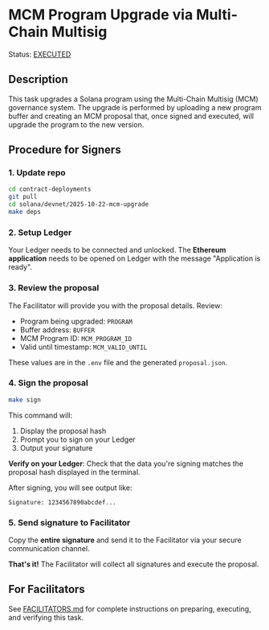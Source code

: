 # MCM Program Upgrade via Multi-Chain Multisig

Status: [EXECUTED](https://solscan.io/tx/5cqjb6boxTizf75bUGRxfRt3sna7VxehDnW1dsy7FhzdPsBhimrrXdP2TUMxz1VXEkHGv2nsqb53tujEKHBR5UXJ?cluster=devnet)

## Description

This task upgrades a Solana program using the Multi-Chain Multisig (MCM) governance system. The upgrade is performed by uploading a new program buffer and creating an MCM proposal that, once signed and executed, will upgrade the program to the new version.

## Procedure for Signers

### 1. Update repo

```bash
cd contract-deployments
git pull
cd solana/devnet/2025-10-22-mcm-upgrade
make deps
```

### 2. Setup Ledger

Your Ledger needs to be connected and unlocked. The **Ethereum application** needs to be opened on Ledger with the message "Application is ready".

### 3. Review the proposal

The Facilitator will provide you with the proposal details. Review:
- Program being upgraded: `PROGRAM`
- Buffer address: `BUFFER`
- MCM Program ID: `MCM_PROGRAM_ID`
- Valid until timestamp: `MCM_VALID_UNTIL`

These values are in the `.env` file and the generated `proposal.json`.

### 4. Sign the proposal

```bash
make sign
```

This command will:
1. Display the proposal hash
2. Prompt you to sign on your Ledger
3. Output your signature

**Verify on your Ledger**: Check that the data you're signing matches the proposal hash displayed in the terminal.

After signing, you will see output like:

```
Signature: 1234567890abcdef...
```

### 5. Send signature to Facilitator

Copy the **entire signature** and send it to the Facilitator via your secure communication channel.

**That's it!** The Facilitator will collect all signatures and execute the proposal.

## For Facilitators

See [FACILITATORS.md](./FACILITATORS.md) for complete instructions on preparing, executing, and verifying this task.
